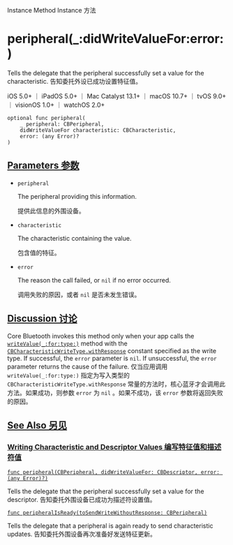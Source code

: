 Instance Method Instance 方法

# peripheral(_:didWriteValueFor:error:) 

Tells the delegate that the peripheral successfully set a value for the characteristic.
告知委托外设已成功设置特征值。

iOS 5.0+ ｜ iPadOS 5.0+ ｜ Mac Catalyst 13.1+ ｜ macOS 10.7+ ｜ tvOS 9.0+ ｜ visionOS 1.0+ ｜ watchOS 2.0+ 

```
optional func peripheral(
    _ peripheral: CBPeripheral,
    didWriteValueFor characteristic: CBCharacteristic,
    error: (any Error)?
)
```



## [Parameters 参数](https://developer.apple.com/documentation/corebluetooth/cbperipheraldelegate/peripheral(_:didwritevaluefor:error:)-4f5ea#parameters)

- `peripheral`

  The peripheral providing this information. 

  提供此信息的外围设备。

- `characteristic`

  The characteristic containing the value. 

  包含值的特征。

- `error`

  The reason the call failed, or `nil` if no error occurred. 

  调用失败的原因，或者 `nil` 是否未发生错误。

  

## [Discussion 讨论](https://developer.apple.com/documentation/corebluetooth/cbperipheraldelegate/peripheral(_:didwritevaluefor:error:)-4f5ea#Discussion)

Core Bluetooth invokes this method only when your app calls the [`writeValue(_:for:type:)`](https://developer.apple.com/documentation/corebluetooth/cbperipheral/writevalue(_:for:type:)) method with the [`CBCharacteristicWriteType.withResponse`](https://developer.apple.com/documentation/corebluetooth/cbcharacteristicwritetype/withresponse) constant specified as the write type. If successful, the `error` parameter is `nil`. If unsuccessful, the `error` parameter returns the cause of the failure.
仅当应用调用 `writeValue(_:for:type:)` 指定为写入类型的 `CBCharacteristicWriteType.withResponse` 常量的方法时，核心蓝牙才会调用此方法。如果成功，则参数 `error` 为 `nil` 。如果不成功，该 `error` 参数将返回失败的原因。



## [See Also 另见](https://developer.apple.com/documentation/corebluetooth/cbperipheraldelegate/peripheral(_:didwritevaluefor:error:)-4f5ea#see-also)

### [Writing Characteristic and Descriptor Values 编写特征值和描述符值](https://developer.apple.com/documentation/corebluetooth/cbperipheraldelegate/peripheral(_:didwritevaluefor:error:)-4f5ea#Writing-Characteristic-and-Descriptor-Values)

[`func peripheral(CBPeripheral, didWriteValueFor: CBDescriptor, error: (any Error)?)`](https://developer.apple.com/documentation/corebluetooth/cbperipheraldelegate/peripheral(_:didwritevaluefor:error:)-1ybl3)

Tells the delegate that the peripheral successfully set a value for the descriptor.
告知委托外围设备已成功为描述符设置值。

[`func peripheralIsReady(toSendWriteWithoutResponse: CBPeripheral)`](https://developer.apple.com/documentation/corebluetooth/cbperipheraldelegate/peripheralisready(tosendwritewithoutresponse:))

Tells the delegate that a peripheral is again ready to send characteristic updates.
告知委托外围设备再次准备好发送特征更新。
